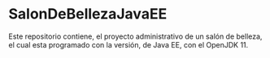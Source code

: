 # SalonDeBellezaJavaEE
Este repositorio contiene, el proyecto administrativo de un salón de belleza, el cual esta programado con la versión, de Java EE, con el OpenJDK 11.
